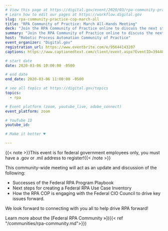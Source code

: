 ```yaml
---
# View this page at https://digital.gov/event/2020/03/rpa-community-practice-cop-march-all
# Learn how to edit our pages at https://workflow.digital.gov
slug: rpa-community-practice-cop-march-all
title: "RPA Community of Practice: March All-Hands Meeting"
deck: "Join the RPA Community of Practice online to discuss the next steps in accelerating the adoption of RPA in the Federal environment."
summary: "Join the RPA Community of Practice online to discuss the next steps in accelerating the adoption of RPA in the Federal environment."
host: "Robotic Process Automation Community of Practice"
event_organizer: "Digital.gov"
registration_url: https://www.eventbrite.com/e/95644143207
captions: https://www.captionedtext.com/client/event.aspx?EventID=3944823&CustomerID=321

# start date
date: 2020-03-06 10:00:00 -0500

# end date
end_date: 2020-03-06 11:00:00 -0500

# see all topics at https://digital.gov/topics
topics:
  - rpa

# Event platform (zoom, youtube_live, adobe_connect)
event_platform: zoom

# YouTube ID
youtube_id:

# Make it better ♥

---
```


{{< note >}}This event is for federal government employees only, you must have a .gov or .mil address to register!{{< /note >}}

This community-wide meeting will act as an update and discussion of the following:

 - Successes of the Federal RPA Program Playbook
 - Next steps for creating a Federal RPA Use Case Inventory
 - How the RPA COP is engaging with the Federal CIO Council to drive key issues forward.

We look forward to connecting with you all to help drive RPA forward!

Learn more about the [Federal RPA Community »]({{< ref "/communities/rpa-community.md">}})
